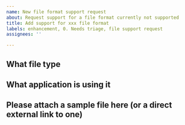 ```yaml
---
name: New file format support request
about: Request support for a file format currently not supported
title: Add support for xxx file format
labels: enhancement, 0. Needs triage, file support request
assignees: ''

---
```


## What file type

<!-- e.g. .blend file -->

## What application is using it

<!-- e.g. Blender -->

## Please attach a sample file here (or a direct external link to one)

<!-- [sample file](https://www.blender.org/download/demo/bundles/bundles-3.0/asset-demo-bundle-3.0-cube-diorama.zip/) -->
